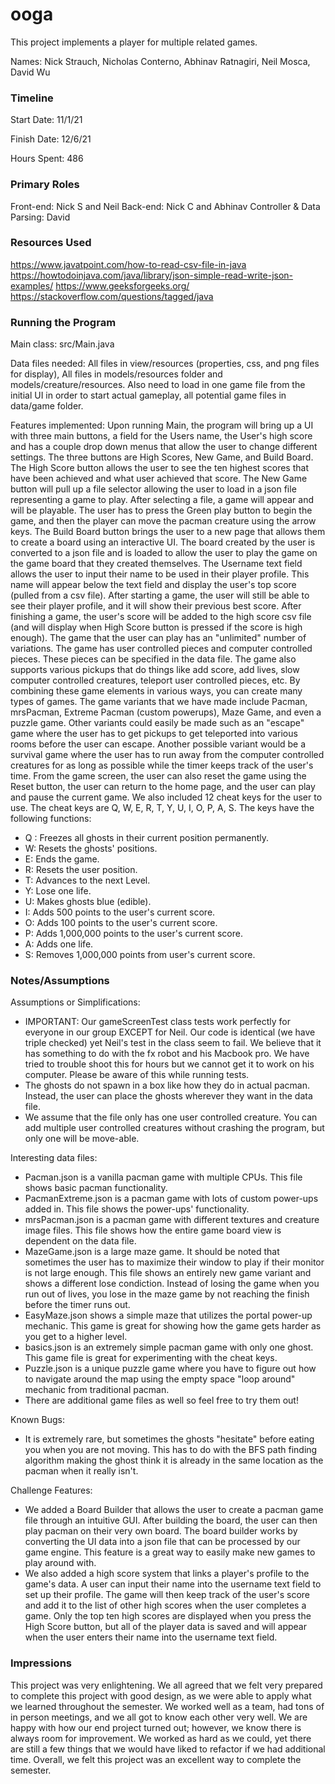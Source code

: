 ooga
====

This project implements a player for multiple related games.

Names: Nick Strauch, Nicholas Conterno, Abhinav Ratnagiri, Neil Mosca, David Wu


### Timeline

Start Date: 11/1/21

Finish Date: 12/6/21

Hours Spent: 486

### Primary Roles
Front-end: Nick S and Neil
Back-end: Nick C and Abhinav
Controller & Data Parsing: David

### Resources Used
https://www.javatpoint.com/how-to-read-csv-file-in-java
https://howtodoinjava.com/java/library/json-simple-read-write-json-examples/
https://www.geeksforgeeks.org/
https://stackoverflow.com/questions/tagged/java

### Running the Program

Main class: src/Main.java

Data files needed: All files in view/resources (properties, css, and png files for display), All files in models/resources folder and models/creature/resources.
Also need to load in one game file from the initial UI in order to start actual gameplay, all potential game files in data/game folder.

Features implemented: Upon running Main, the program will bring up a UI with three main buttons, a field for the Users name, 
the User's high score and has a couple drop down menus that allow the user to change different settings.
The three buttons are High Scores, New Game, and Build Board. The High Score button allows the user to see the ten highest scores
that have been achieved and what user achieved that score. The New Game button will pull up a file selector allowing
the user to load in a json file representing a game to play. After selecting a file, a game will appear and will be
playable. The user has to press the Green play button to begin the game, and then the player can move the pacman creature using the arrow keys. The Build Board button brings the user to a new page that allows them to create a board using an
interactive UI. The board created by the user is converted to a json file and is loaded to allow the user to play the game
on the game board that they created themselves. The Username text field allows the user to input their name to be used in their
player profile. This name will appear below the text field and display the user's top score (pulled from a csv file). After starting
a game, the user will still be able to see their player profile, and it will show their previous best score. After finishing a game,
the user's score will be added to the high score csv file (and will display when High Score button is pressed if the score is high enough).
The game that the user can play has an "unlimited" number of variations. The game has user controlled pieces and computer controlled
pieces. These pieces can be specified in the data file. The game also supports various pickups that do things like add score,
add lives, slow computer controlled creatures, teleport user controlled pieces, etc. By combining these game elements in various ways,
you can create many types of games. The game variants that we have made include Pacman, mrsPacman, Extreme Pacman (custom powerups), 
Maze Game, and even a puzzle game. Other variants could easily be made such as an "escape" game where the user has to get pickups to get teleported into
various rooms before the user can escape. Another possible variant would be a survival game where the user has to run away from
the computer controlled creatures for as long as possible while the timer keeps track of the user's time. From the game screen,
the user can also reset the game using the Reset button, the user can return to the home page, and the user can play and pause
the current game. We also included 12 cheat keys for the user to use. The cheat keys are Q, W, E, R, T, Y,
U, I, O, P, A, S. The keys have the following functions:
* Q : Freezes all ghosts in their current position permanently.
* W: Resets the ghosts' positions.
* E: Ends the game.
* R: Resets the user position.
* T: Advances to the next Level.
* Y: Lose one life.
* U: Makes ghosts blue (edible).
* I: Adds 500 points to the user's current score.
* O: Adds 100 points to the user's current score.
* P: Adds 1,000,000 points to the user's current score.
* A: Adds one life.
* S: Removes 1,000,000 points from user's current score.


### Notes/Assumptions

Assumptions or Simplifications: 
* IMPORTANT: Our gameScreenTest class tests work perfectly for everyone in our group EXCEPT for Neil. Our code is identical (we have triple checked) yet Neil's test in the class seem to fail. We believe that it has something to do with the fx robot and his Macbook pro. We have tried to trouble shoot this for hours but we cannot get it to work on his computer. Please be aware of this while running tests.
* The ghosts do not spawn in a box like how they do in actual pacman. Instead, the user can place the ghosts wherever they want in the data file.
* We assume that the file only has one user controlled creature. You can add multiple user controlled creatures without crashing
the program, but only one will be move-able.

Interesting data files:
* Pacman.json is a vanilla pacman game with multiple CPUs. This file shows basic pacman functionality.
* PacmanExtreme.json is a pacman game with lots of custom power-ups added in. This file shows the power-ups' functionality.
* mrsPacman.json is a pacman game with different textures and creature image files. This file shows how the entire game board view is dependent on the data file.
* MazeGame.json is a large maze game. It should be noted that sometimes the user has to maximize their window to play if their monitor is not large enough. This file shows an entirely new game variant and shows a different lose condiction.
Instead of losing the game when you run out of lives, you lose in the maze game by not reaching the finish before the timer runs out.
* EasyMaze.json shows a simple maze that utilizes the portal power-up mechanic. This game is great for showing how the game gets harder as you get to a higher level.
* basics.json is an extremely simple pacman game with only one ghost. This game file is great for experimenting with the cheat keys.
* Puzzle.json is a unique puzzle game where you have to figure out how to navigate around the map using the empty space "loop around" mechanic from traditional pacman.
* There are additional game files as well so feel free to try them out!

Known Bugs:
* It is extremely rare, but sometimes the ghosts "hesitate" before eating you when you are not moving. This has to do with the BFS
path finding algorithm making the ghost think it is already in the same location as the pacman when it really isn't.

Challenge Features:
* We added a Board Builder that allows the user to create a pacman game file through an intuitive GUI. After building the board, the user can then play pacman on their very own board.
The board builder works by converting the UI data into a json file that can be processed by our game engine. This feature is a great way to easily make new games to play around with.
* We also added a high score system that links a player's profile to the game's data. A user can input their name into the username text field to set up their profile. The game will then keep track of the user's score
and add it to the list of other high scores when the user completes a game. Only the top ten high scores are displayed when you press the High Score button, but all of the player
data is saved and will appear when the user enters their name into the username text field.

### Impressions
This project was very enlightening. We all agreed that we felt very prepared to complete this project with good design, as we were able to 
apply what we learned throughout the semester. We worked well as a team, had tons of in person meetings, and we all got to know each other very well.
We are happy with how our end project turned out; however, we know there is always room for improvement. We worked as hard as we could, yet there are still
a few things that we would have liked to refactor if we had additional time. Overall, we felt this project was an excellent way to complete the semester.

